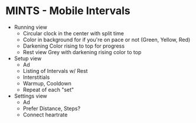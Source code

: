# MINTS - Mobile Intervals

- Running view
  - Circular clock in the center with split time
  - Color in background for if you're on pace or not (Green, Yellow, Red)
  - Darkening Color rising to top for progress
  - Rest view Grey with darkening rising color to top
- Setup view
  - Ad
  - Listing of Intervals w/ Rest
  - Interstitials
  - Warmup, Cooldown
  - Repeat of each "set"
- Settings view
  - Ad
  - Prefer Distance, Steps?
  - Connect heartrate

